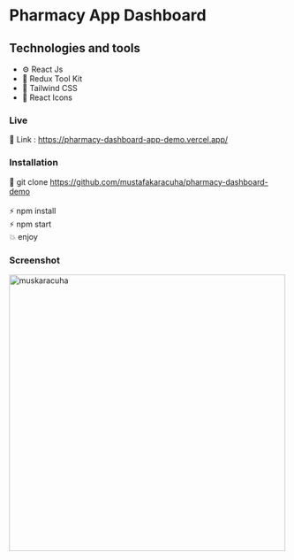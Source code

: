 
# Pharmacy App Dashboard

## Technologies and tools

- ⚙️ React Js 
- 💾 Redux Tool Kit
- 🚐 Tailwind CSS
- 🎨 React Icons

### Live

🔗 Link : https://pharmacy-dashboard-app-demo.vercel.app/

### Installation

🔗 git clone https://github.com/mustafakaracuha/pharmacy-dashboard-demo
<br/>
<br/>
⚡️  npm install <br/>
⚡️  npm start <br/>
💥 enjoy 

### Screenshot

<img align="center" width="500" width="500"  src="" alt="muskaracuha" />
 
